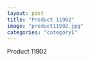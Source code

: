 ```yaml
---
layout: post
title: "Product 11902"
image: "product11902.jpg"
categories: "category1"
---
```

Product 11902
